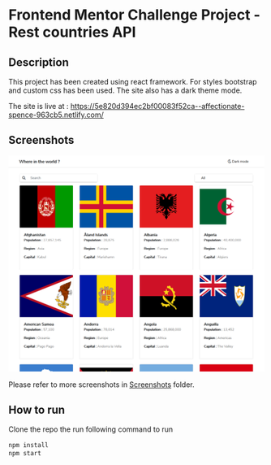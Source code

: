 # Frontend Mentor Challenge Project - Rest countries API

## Description
This project has been created using react framework. For styles bootstrap and custom css has been used. The site also has a dark theme mode.

The site is live at : https://5e820d394ec2bf00083f52ca--affectionate-spence-963cb5.netlify.com/

## Screenshots

![desktop light](screenshots/Desktop-light-home.png)

Please refer to more screenshots in [Screenshots](https://github.com/codemayank17/frontendMentor-CountriesAPIFrontend/tree/master/screenshots) folder.

## How to run

Clone the repo the run following command to run

```
npm install
npm start
```
